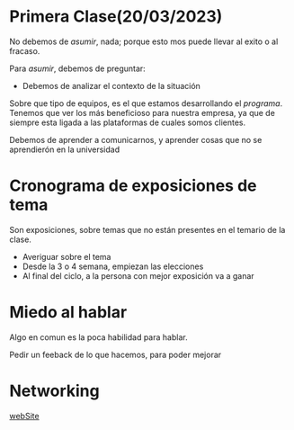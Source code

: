 # Primera Clase(20/03/2023)

No debemos de *asumir*, nada; porque esto mos puede llevar al exito o al fracaso.

Para *asumir*, debemos de preguntar:

- Debemos de analizar el contexto de la situación


Sobre que tipo de equipos, es el que estamos desarrollando el *programa*.
Tenemos que ver los más beneficioso para nuestra empresa, ya que de siempre
esta ligada a las plataformas de cuales somos clientes.


Debemos de aprender a comunicarnos, y aprender cosas que no se aprendierón
en la universidad


# Cronograma de exposiciones de tema

Son exposiciones, sobre temas que no están presentes en el temario de la clase.

- Averiguar sobre el tema 
- Desde la 3 o 4 semana, empiezan las elecciones
- Al final del ciclo, a la persona con mejor exposición va a ganar

# Miedo al hablar

Algo en comun es la poca habilidad para hablar.

Pedir un feeback de lo que hacemos, para poder mejorar

# Networking

[webSite](https://www.santander.com/es/stories/networking)

